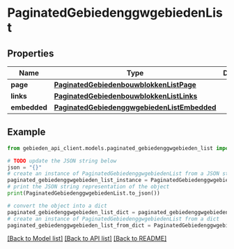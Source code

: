 # PaginatedGebiedenggwgebiedenList


## Properties

Name | Type | Description | Notes
------------ | ------------- | ------------- | -------------
**page** | [**PaginatedGebiedenbouwblokkenListPage**](PaginatedGebiedenbouwblokkenListPage.md) |  | [optional] 
**links** | [**PaginatedGebiedenbouwblokkenListLinks**](PaginatedGebiedenbouwblokkenListLinks.md) |  | [optional] 
**embedded** | [**PaginatedGebiedenggwgebiedenListEmbedded**](PaginatedGebiedenggwgebiedenListEmbedded.md) |  | [optional] 

## Example

```python
from gebieden_api_client.models.paginated_gebiedenggwgebieden_list import PaginatedGebiedenggwgebiedenList

# TODO update the JSON string below
json = "{}"
# create an instance of PaginatedGebiedenggwgebiedenList from a JSON string
paginated_gebiedenggwgebieden_list_instance = PaginatedGebiedenggwgebiedenList.from_json(json)
# print the JSON string representation of the object
print(PaginatedGebiedenggwgebiedenList.to_json())

# convert the object into a dict
paginated_gebiedenggwgebieden_list_dict = paginated_gebiedenggwgebieden_list_instance.to_dict()
# create an instance of PaginatedGebiedenggwgebiedenList from a dict
paginated_gebiedenggwgebieden_list_from_dict = PaginatedGebiedenggwgebiedenList.from_dict(paginated_gebiedenggwgebieden_list_dict)
```
[[Back to Model list]](../README.md#documentation-for-models) [[Back to API list]](../README.md#documentation-for-api-endpoints) [[Back to README]](../README.md)


